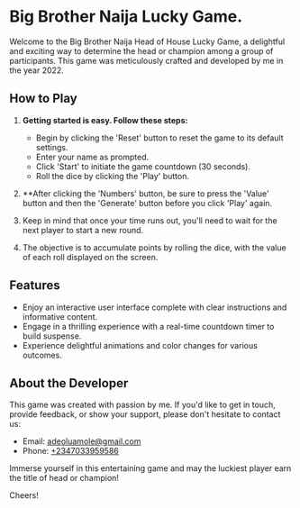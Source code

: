 # Big Brother Naija Lucky Game.

Welcome to the Big Brother Naija Head of House Lucky Game, a delightful and exciting way to determine the head or champion among a group of participants. This game was meticulously crafted and developed by me in the year 2022.

## How to Play

1. **Getting started is easy. Follow these steps:**
   - Begin by clicking the 'Reset' button to reset the game to its default settings.
   - Enter your name as prompted.
   - Click 'Start' to initiate the game countdown (30 seconds).
   - Roll the dice by clicking the 'Play' button.

2. **After clicking the 'Numbers' button, be sure to press the 'Value' button and then the 'Generate' button before you click 'Play' again.

3. Keep in mind that once your time runs out, you'll need to wait for the next player to start a new round.

4. The objective is to accumulate points by rolling the dice, with the value of each roll displayed on the screen.

## Features

- Enjoy an interactive user interface complete with clear instructions and informative content.
- Engage in a thrilling experience with a real-time countdown timer to build suspense.
- Experience delightful animations and color changes for various outcomes.

## About the Developer

This game was created with passion by me. If you'd like to get in touch, provide feedback, or show your support, please don't hesitate to contact us:
- Email: [adeoluamole@gmail.com](mailto:adeoluamole@gmail.com)
- Phone: [+2347033959586](tel:+2347033959586)

Immerse yourself in this entertaining game and may the luckiest player earn the title of head or champion!

Cheers!
